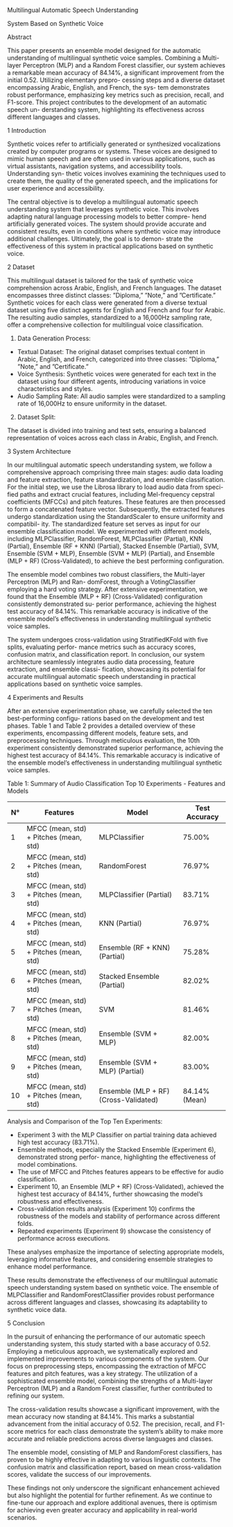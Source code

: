 Multilingual Automatic Speech Understanding

System Based on Synthetic Voice



Abstract

This paper presents an ensemble model designed for the automatic understanding of multilingual synthetic voice samples. Combining a Multi-layer Perceptron (MLP) and a Random Forest classifier, our system achieves a remarkable mean accuracy of 84.14%, a significant improvement from the initial 0.52. Utilizing elementary prepro- cessing steps and a diverse dataset encompassing Arabic, English, and French, the sys- tem demonstrates robust performance, emphasizing key metrics such as precision, recall, and F1-score. This project contributes to the development of an automatic speech un- derstanding system, highlighting its effectiveness across different languages and classes.

1  Introduction

Synthetic voices refer to artificially generated or synthesized vocalizations created by computer programs or systems. These voices are designed to mimic human speech and are often used in various applications, such as virtual assistants, navigation systems, and accessibility tools. Understanding syn- thetic voices involves examining the techniques used to create them, the quality of the generated speech, and the implications for user experience and accessibility.

The central objective is to develop a multilingual automatic speech understanding system that leverages synthetic voice. This involves adapting natural language processing models to better compre- hend artificially generated voices. The system should provide accurate and consistent results, even in conditions where synthetic voice may introduce additional challenges. Ultimately, the goal is to demon- strate the effectiveness of this system in practical applications based on synthetic voice.

2  Dataset

This multilingual dataset is tailored for the task of synthetic voice comprehension across Arabic, English, and French languages. The dataset encompasses three distinct classes: ”Diploma,” ”Note,” and ”Certificate.” Synthetic voices for each class were generated from a diverse textual dataset using five distinct agents for English and French and four for Arabic. The resulting audio samples, standardized to a 16,000Hz sampling rate, offer a comprehensive collection for multilingual voice classification.

1. Data Generation Process:
- Textual Dataset: The original dataset comprises textual content in Arabic, English, and French, categorized into three classes: ”Diploma,” ”Note,” and ”Certificate.”
- Voice Synthesis: Synthetic voices were generated for each text in the dataset using four different agents, introducing variations in voice characteristics and styles.
- Audio Sampling Rate: All audio samples were standardized to a sampling rate of 16,000Hz to ensure uniformity in the dataset.
2. Dataset Split:

The dataset is divided into training and test sets, ensuring a balanced representation of voices across each class in Arabic, English, and French.

3  System Architecture

In our multilingual automatic speech understanding system, we follow a comprehensive approach comprising three main stages: audio data loading and feature extraction, feature standardization, and ensemble classification. For the initial step, we use the Librosa library to load audio data from speci- fied paths and extract crucial features, including Mel-frequency cepstral coefficients (MFCCs) and pitch features. These features are then processed to form a concatenated feature vector. Subsequently, the extracted features undergo standardization using the StandardScaler to ensure uniformity and compatibil- ity. The standardized feature set serves as input for our ensemble classification model. We experimented with different models, including MLPClassifier, RandomForest, MLPClassifier (Partial), KNN (Partial), Ensemble (RF + KNN) (Partial), Stacked Ensemble (Partial), SVM, Ensemble (SVM + MLP), Ensemble (SVM + MLP) (Partial), and Ensemble (MLP + RF) (Cross-Validated), to achieve the best performing configuration.

The ensemble model combines two robust classifiers, the Multi-layer Perceptron (MLP) and Ran- domForest, through a VotingClassifier employing a hard voting strategy. After extensive experimentation, we found that the Ensemble (MLP + RF) (Cross-Validated) configuration consistently demonstrated su- perior performance, achieving the highest test accuracy of 84.14%. This remarkable accuracy is indicative of the ensemble model’s effectiveness in understanding multilingual synthetic voice samples.

The system undergoes cross-validation using StratifiedKFold with five splits, evaluating perfor- mance metrics such as accuracy scores, confusion matrix, and classification report. In conclusion, our system architecture seamlessly integrates audio data processing, feature extraction, and ensemble classi- fication, showcasing its potential for accurate multilingual automatic speech understanding in practical applications based on synthetic voice samples.

4  Experiments and Results

After an extensive experimentation phase, we carefully selected the ten best-performing configu- rations based on the development and test phases. Table 1 and Table 2 provides a detailed overview of these experiments, encompassing different models, feature sets, and preprocessing techniques. Through meticulous evaluation, the 10th experiment consistently demonstrated superior performance, achieving the highest test accuracy of 84.14%. This remarkable accuracy is indicative of the ensemble model’s effectiveness in understanding multilingual synthetic voice samples.

Table 1: Summary of Audio Classification Top 10 Experiments - Features and Models

|N°|Features|Model|Test Accuracy|
| - | - | - | - |
|1|MFCC (mean, std) + Pitches (mean, std)|MLPClassifier|75\.00%|
|2|MFCC (mean, std) + Pitches (mean, std)|RandomForest|76\.97%|
|3|MFCC (mean, std) + Pitches (mean, std)|MLPClassifier (Partial)|83\.71%|
|4|MFCC (mean, std) + Pitches (mean, std)|KNN (Partial)|76\.97%|
|5|MFCC (mean, std) + Pitches (mean, std)|Ensemble (RF + KNN) (Partial)|75\.28%|
|6|MFCC (mean, std) + Pitches (mean, std)|Stacked Ensemble (Partial)|82\.02%|
|7|MFCC (mean, std) + Pitches (mean, std)|SVM|81\.46%|
|8|MFCC (mean, std) + Pitches (mean, std)|Ensemble (SVM + MLP)|82\.00%|
|9|MFCC (mean, std) + Pitches (mean, std)|Ensemble (SVM + MLP) (Partial)|83\.00%|
|10|MFCC (mean, std) + Pitches (mean, std)|Ensemble (MLP + RF) (Cross-Validated)|84\.14% (Mean)|


Analysis and Comparison of the Top Ten Experiments:

- Experiment 3 with the MLP Classifier on partial training data achieved high test accuracy (83.71%).
- Ensemble methods, especially the Stacked Ensemble (Experiment 6), demonstrated strong perfor- mance, highlighting the effectiveness of model combinations.
- The use of MFCC and Pitches features appears to be effective for audio classification.
- Experiment 10, an Ensemble (MLP + RF) (Cross-Validated), achieved the highest test accuracy of 84.14%, further showcasing the model’s robustness and effectiveness.
- Cross-validation results analysis (Experiment 10) confirms the robustness of the models and stability of performance across different folds.
- Repeated experiments (Experiment 9) showcase the consistency of performance across executions.

These analyses emphasize the importance of selecting appropriate models, leveraging informative features, and considering ensemble strategies to enhance model performance.

These results demonstrate the effectiveness of our multilingual automatic speech understanding system based on synthetic voice. The ensemble of MLPClassifier and RandomForestClassifier provides robust performance across different languages and classes, showcasing its adaptability to synthetic voice data.

5 Conclusion

In the pursuit of enhancing the performance of our automatic speech understanding system, this study started with a base accuracy of 0.52. Employing a meticulous approach, we systematically explored and implemented improvements to various components of the system. Our focus on preprocessing steps, encompassing the extraction of MFCC features and pitch features, was a key strategy. The utilization of a sophisticated ensemble model, combining the strengths of a Multi-layer Perceptron (MLP) and a Random Forest classifier, further contributed to refining our system.

The cross-validation results showcase a significant improvement, with the mean accuracy now standing at 84.14%. This marks a substantial advancement from the initial accuracy of 0.52. The precision, recall, and F1-score metrics for each class demonstrate the system’s ability to make more accurate and reliable predictions across diverse languages and classes.

The ensemble model, consisting of MLP and RandomForest classifiers, has proven to be highly effective in adapting to various linguistic contexts. The confusion matrix and classification report, based on mean cross-validation scores, validate the success of our improvements.

These findings not only underscore the significant enhancement achieved but also highlight the potential for further refinement. As we continue to fine-tune our approach and explore additional avenues, there is optimism for achieving even greater accuracy and applicability in real-world scenarios.



